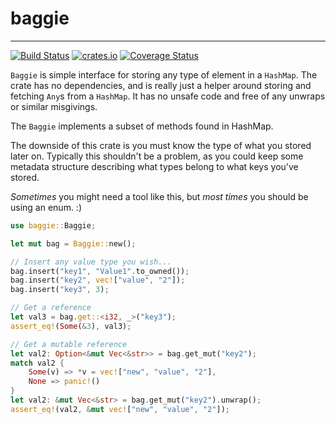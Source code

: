 # baggie

---

[![Build Status](https://travis-ci.com/milesgranger/baggie.svg?branch=master)](https://travis-ci.com/milesgranger/baggie)
[![crates.io](http://meritbadge.herokuapp.com/baggie)](https://crates.io/crates/baggie)
[![Coverage Status](https://coveralls.io/repos/github/milesgranger/baggie/badge.svg?branch=master)](https://coveralls.io/github/milesgranger/baggie?branch=master)

`Baggie` is simple interface for storing any type of element in a `HashMap`. 
The crate has no dependencies, and is really just a helper around storing and 
fetching `Any`s from a `HashMap`. It has no unsafe code and free of any unwraps 
or similar misgivings.

The `Baggie` implements a subset of methods found in HashMap.

The downside of this crate is you must know the type of what you stored later on. 
Typically this shouldn't be a problem, as you could keep some metadata structure 
describing what types belong to what keys you've stored.

_Sometimes_ you might need a tool like this, but _most times_ you should be using an enum. :)

```rust
use baggie::Baggie;

let mut bag = Baggie::new();

// Insert any value type you wish...
bag.insert("key1", "Value1".to_owned());
bag.insert("key2", vec!["value", "2"]);
bag.insert("key3", 3);

// Get a reference
let val3 = bag.get::<i32, _>("key3");
assert_eq!(Some(&3), val3);

// Get a mutable reference
let val2: Option<&mut Vec<&str>> = bag.get_mut("key2");
match val2 {
    Some(v) => *v = vec!["new", "value", "2"],
    None => panic!()
}
let val2: &mut Vec<&str> = bag.get_mut("key2").unwrap();
assert_eq!(val2, &mut vec!["new", "value", "2"]);
```